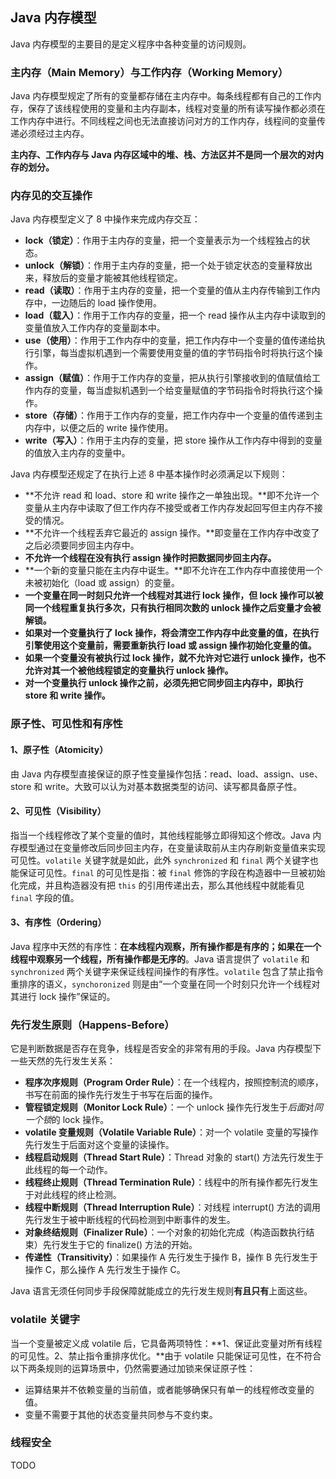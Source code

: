 ## Java 内存模型

Java 内存模型的主要目的是定义程序中各种变量的访问规则。



### 主内存（Main Memory）与工作内存（Working Memory）

Java 内存模型规定了所有的变量都存储在主内存中。每条线程都有自己的工作内存，保存了该线程使用的变量和主内存副本，线程对变量的所有读写操作都必须在工作内存中进行。不同线程之间也无法直接访问对方的工作内存，线程间的变量传递必须经过主内存。

**主内存、工作内存与 Java 内存区域中的堆、栈、方法区并不是同一个层次的对内存的划分。**



### 内存见的交互操作

Java 内存模型定义了 8 中操作来完成内存交互：

* **lock（锁定）**：作用于主内存的变量，把一个变量表示为一个线程独占的状态。
* **unlock（解锁）**：作用于主内存的变量，把一个处于锁定状态的变量释放出来，释放后的变量才能被其他线程锁定。
* **read（读取）**：作用于主内存的变量，把一个变量的值从主内存传输到工作内存中，一边随后的 load 操作使用。
* **load（载入）**：作用于工作内存的变量，把一个 read 操作从主内存中读取到的变量值放入工作内存的变量副本中。
* **use（使用）**：作用于工作内存中的变量，把工作内存中一个变量的值传递给执行引擎，每当虚拟机遇到一个需要使用变量的值的字节码指令时将执行这个操作。
* **assign（赋值）**：作用于工作内存的变量，把从执行引擎接收到的值赋值给工作内存的变量，每当虚拟机遇到一个给变量赋值的字节码指令时将执行这个操作。
* **store（存储）**：作用于工作内存的变量，把工作内存中一个变量的值传递到主内存中，以便之后的 write 操作使用。
* **write（写入）**：作用于主内存的变量，把 store 操作从工作内存中得到的变量的值放入主内存的变量中。

Java 内存模型还规定了在执行上述 8 中基本操作时必须满足以下规则：

* **不允许 read 和 load、store 和 write 操作之一单独出现。**即不允许一个变量从主内存中读取了但工作内存不接受或者工作内存发起回写但主内存不接受的情况。
* **不允许一个线程丢弃它最近的 assign 操作。**即变量在工作内存中改变了之后必须要同步回主内存中。
* **不允许一个线程在没有执行 assign 操作时把数据同步回主内存。**
* **一个新的变量只能在主内存中诞生。**即不允许在工作内存中直接使用一个未被初始化（load 或 assign）的变量。
* **一个变量在同一时刻只允许一个线程对其进行 lock 操作，但 lock 操作可以被同一个线程重复执行多次，只有执行相同次数的 unlock 操作之后变量才会被解锁。**
* **如果对一个变量执行了 lock 操作，将会清空工作内存中此变量的值，在执行引擎使用这个变量前，需要重新执行 load 或 assign 操作初始化变量的值。**
* **如果一个变量没有被执行过 lock 操作，就不允许对它进行 unlock 操作，也不允许对其一个被他线程锁定的变量执行 unlock 操作。**
* **对一个变量执行 unlock 操作之前，必须先把它同步回主内存中，即执行 store 和 write 操作。**



### 原子性、可见性和有序性

#### 1、原子性（Atomicity）

由 Java 内存模型直接保证的原子性变量操作包括：read、load、assign、use、store 和 write。大致可以认为对基本数据类型的访问、读写都具备原子性。

#### 2、可见性（Visibility）

指当一个线程修改了某个变量的值时，其他线程能够立即得知这个修改。Java 内存模型通过在变量修改后同步回主内存，在变量读取前从主内存刷新变量值来实现可见性。`volatile` 关键字就是如此，此外 `synchronized` 和 `final` 两个关键字也能保证可见性。`final` 的可见性是指：被 `final` 修饰的字段在构造器中一旦被初始化完成，并且构造器没有把 `this` 的引用传递出去，那么其他线程中就能看见 `final` 字段的值。

#### 3、有序性（Ordering）

Java 程序中天然的有序性：**在本线程内观察，所有操作都是有序的；如果在一个线程中观察另一个线程，所有操作都是无序的**。Java 语言提供了 `volatile` 和 `synchronized` 两个关键字来保证线程间操作的有序性。`volatile` 包含了禁止指令重排序的语义，`synchoronized` 则是由“一个变量在同一个时刻只允许一个线程对其进行 lock 操作”保证的。



### 先行发生原则（Happens-Before）

它是判断数据是否存在竞争，线程是否安全的非常有用的手段。Java 内存模型下一些天然的先行发生关系：

* **程序次序规则（Program Order Rule）**：在一个线程内，按照控制流的顺序，书写在前面的操作先行发生于书写在后面的操作。
* **管程锁定规则（Monitor Lock Rule）**：一个 unlock 操作先行发生于*后面*对*同一个锁*的 lock 操作。
* **volatile 变量规则（Volatile Variable Rule）**：对一个 volatile 变量的写操作先行发生于后面对这个变量的读操作。
* **线程启动规则（Thread Start Rule）**：Thread 对象的 start() 方法先行发生于此线程的每一个动作。
* **线程终止规则（Thread Termination Rule）**：线程中的所有操作都先行发生于对此线程的终止检测。
* **线程中断规则（Thread Interruption Rule）**：对线程 interrupt() 方法的调用先行发生于被中断线程的代码检测到中断事件的发生。
* **对象终结规则（Finalizer Rule）**：一个对象的初始化完成（构造函数执行结束）先行发生于它的 finalize() 方法的开始。
* **传递性（Transitivity）**：如果操作 A 先行发生于操作 B，操作 B 先行发生于操作 C，那么操作 A 先行发生于操作 C。

Java 语言无须任何同步手段保障就能成立的先行发生规则**有且只有**上面这些。



### volatile 关键字

当一个变量被定义成 volatile 后，它具备两项特性：**1、保证此变量对所有线程的可见性。2、禁止指令重排序优化。**由于 volatile 只能保证可见性，在不符合以下两条规则的运算场景中，仍然需要通过加锁来保证原子性：

* 运算结果并不依赖变量的当前值，或者能够确保只有单一的线程修改变量的值。
* 变量不需要于其他的状态变量共同参与不变约束。



### 线程安全

TODO



